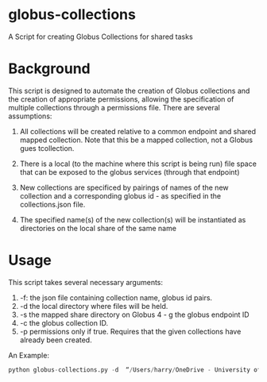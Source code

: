 # globus-collections
A Script for creating Globus Collections for shared tasks

Background
=========
This script is designed to automate the creation of Globus collections
and the creation of appropriate permissions, allowing the
specification of multiple collections through a permissions
file. There are several assumptions:

1. All collections will be created relative to a common endpoint and
shared mapped collection. Note that this be a mapped collection, not a
Globus gues tcollection.

2. There is a local (to the machine where this script is being run)
file space that can be exposed to the globus services (through that
endpoint)

3. New collections are specificed by pairings of names of the new
collection and a corresponding globus id - as specified in the
collections.json file.

4. The specified name(s) of the new collection(s) will be instantiated
as directories on the local share of the same name


Usage
======

This script takes several necessary arguments:

1. -f: the json file containing collection name, globus id pairs.
2. -d  the local directory where files will be held.
3. -s the mapped share directory on Globus
4 - g the globus endpoint ID
5. -c the globus collection ID.
6. -p permissions only if true. Requires that the given collections
have already been created. 

An Example:

```python
python globus-collections.py -d  “/Users/harry/OneDrive - University of Pittsburgh/Documents - ChemoTimelines/upload” -f collections.json -g ff4297b5-e45b-48f9-877e-5943d1f1a090 -s”/Shared\ libraries/ChemoTimelines/Documents/upload/” -c 9f3f8b64-2d67-4cad-829e-d0715dab7cdd
```
